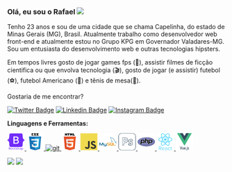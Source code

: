 ### Olá, eu sou o Rafael <img src="https://media.giphy.com/media/hvRJCLFzcasrR4ia7z/giphy.gif" width="25px">

<!--
**rafaelsantos12/rafaelsantos12** is a ✨ _special_ ✨ repository because its `README.md` (this file) appears on your GitHub profile.

<img align="right" alt="GIF" src="https://miro.medium.com/max/680/0*gqO3slLmGb4mUeje.gif" width="408" height="318" />

Here are some ideas to get you started:

- 🔭 I’m currently working on ...
- 🌱 I’m currently learning ...
- 👯 I’m looking to collaborate on ...
- 🤔 I’m looking for help with ...
- 💬 Ask me about ...
- 📫 How to reach me: ...
- 😄 Pronouns: ...
- ⚡ Fun fact: ...
-->
Tenho 23 anos e sou de uma cidade que se chama Capelinha, do estado de Minas Gerais (MG), Brasil. Atualmente trabalho como desenvolvedor web front-end e atualmente estou no Grupo KPG em Governador Valadares-MG. Sou um entusiasta do desenvolvimento web e outras tecnologias hipsters.

Em tempos livres gosto de jogar games fps (👾),  assistir filmes de ficção cientifica ou que envolva tecnologia (🎬), gosto de jogar (e assistir) futebol (⚽️), futebol Americano (🏈) e tênis de mesa(🏓).

Gostaria de me encontrar?




[![Twitter Badge](https://img.shields.io/badge/-Twitter-1ca0f1?style=flat-square&labelColor=1ca0f1&logo=twitter&logoColor=white&link=https://twitter.com/rs12_official)](https://twitter.com/rs12_official)
[![Linkedin Badge](https://img.shields.io/badge/-LinkedIn-blue?style=flat-square&logo=Linkedin&logoColor=white&link=https://www.linkedin.com/in/rafael-ferreira-dos-santos-b8499a161/)](https://www.linkedin.com/in/rafael-ferreira-dos-santos-b8499a161/)
[![Instagram Badge](https://img.shields.io/badge/-Instagram-cc2366?style=flat-square&labelColor=cc2366&logo=instagram&logoColor=white&link=https://www.instagram.com/rafasantos.12/)](https://www.instagram.com/rafasantos.12/)

**Linguagens e Ferramentas:**  

<p align="left"> <a href="https://getbootstrap.com" target="_blank"> <img src="https://raw.githubusercontent.com/devicons/devicon/master/icons/bootstrap/bootstrap-plain-wordmark.svg" alt="bootstrap" width="40" height="40"/> </a> <a href="https://www.w3schools.com/css/" target="_blank"> <img src="https://raw.githubusercontent.com/devicons/devicon/master/icons/css3/css3-original-wordmark.svg" alt="css3" width="40" height="40"/> </a> <a href="https://git-scm.com/" target="_blank"> <img src="https://www.vectorlogo.zone/logos/git-scm/git-scm-icon.svg" alt="git" width="40" height="40"/> </a> <a href="https://www.w3.org/html/" target="_blank"> <img src="https://raw.githubusercontent.com/devicons/devicon/master/icons/html5/html5-original-wordmark.svg" alt="html5" width="40" height="40"/> </a> <a href="https://developer.mozilla.org/en-US/docs/Web/JavaScript" target="_blank"> <img src="https://raw.githubusercontent.com/devicons/devicon/master/icons/javascript/javascript-original.svg" alt="javascript" width="40" height="40"/> </a> <a href="https://www.mysql.com/" target="_blank"> <img src="https://raw.githubusercontent.com/devicons/devicon/master/icons/mysql/mysql-original-wordmark.svg" alt="mysql" width="40" height="40"/> </a> <a href="https://www.photoshop.com/en" target="_blank"> <img src="https://raw.githubusercontent.com/devicons/devicon/master/icons/photoshop/photoshop-line.svg" alt="photoshop" width="40" height="40"/> </a> <a href="https://www.php.net" target="_blank"> <img src="https://raw.githubusercontent.com/devicons/devicon/master/icons/php/php-original.svg" alt="php" width="40" height="40"/> </a> <a href="https://reactjs.org/" target="_blank"> <img src="https://raw.githubusercontent.com/devicons/devicon/master/icons/react/react-original-wordmark.svg" alt="react" width="40" height="40"/> </a> <a href="https://vuejs.org/" target="_blank"> <img src="https://raw.githubusercontent.com/devicons/devicon/master/icons/vuejs/vuejs-original-wordmark.svg" alt="vuejs" width="40" height="40"/> </a> </p>


<p>
  <img height="180em" src="https://github-readme-stats.vercel.app/api?username=rafaelsantos12&show_icons=true&hide_border=true&&count_private=true&include_all_commits=true&theme=radical" />
  <img height="180em" src="https://github-readme-stats.vercel.app/api/top-langs/?username=rafaelsantos12&exclude_repo=KNN-Image-Classification&show_icons=true&hide_border=true&layout=compact&langs_count=8&theme=radical"/>
</p>


